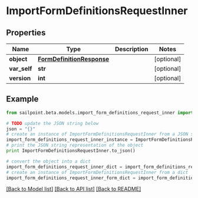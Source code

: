 # ImportFormDefinitionsRequestInner


## Properties

Name | Type | Description | Notes
------------ | ------------- | ------------- | -------------
**object** | [**FormDefinitionResponse**](FormDefinitionResponse.md) |  | [optional] 
**var_self** | **str** |  | [optional] 
**version** | **int** |  | [optional] 

## Example

```python
from sailpoint.beta.models.import_form_definitions_request_inner import ImportFormDefinitionsRequestInner

# TODO update the JSON string below
json = "{}"
# create an instance of ImportFormDefinitionsRequestInner from a JSON string
import_form_definitions_request_inner_instance = ImportFormDefinitionsRequestInner.from_json(json)
# print the JSON string representation of the object
print ImportFormDefinitionsRequestInner.to_json()

# convert the object into a dict
import_form_definitions_request_inner_dict = import_form_definitions_request_inner_instance.to_dict()
# create an instance of ImportFormDefinitionsRequestInner from a dict
import_form_definitions_request_inner_form_dict = import_form_definitions_request_inner.from_dict(import_form_definitions_request_inner_dict)
```
[[Back to Model list]](../README.md#documentation-for-models) [[Back to API list]](../README.md#documentation-for-api-endpoints) [[Back to README]](../README.md)


